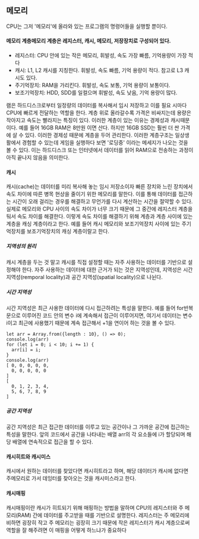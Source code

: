 ## 메모리
CPU는 그저 '메모리'에 올라와 있는 프로그램의 명령어들을 실행할 뿐이다. 
#### 메모리 계층메모리 계층은 레지스터, 캐시, 메모리, 저장장치로 구성되어 있다.
- 레지스터: CPU 안에 있는 작은 메모리, 휘발성, 속도 가장 빠름, 기억용량이 가장 적다
- 캐시: L1, L2 캐시를 지칭한다. 휘발성, 속도 빠름, 기억 용량이 적다. 참고로 L3 캐시도 있다.
- 주기억장치: RAM을 가리킨다. 휘발성, 속도 보통, 기억 용량이 보통이다.
- 보조기억장치: HDD, SDD를 일컬으며 휘발성, 속도 낮음, 기억 용량이 많다. 

램은 하드디스크로부터 일정량의 데이터를 복사해서 임시 저장하고 이를 필요 시마다 CPU에 빠르게 전달하는 역할을 한다. 계층 위로 올라갈수록 가격은 비싸지는데 용량은 작아지고 속도는 빨라지는 특징이 있다. 이러한 계층이 있는 이유는 경제성과 캐시때문이다. 예를 들어 16GB RAM은 8만원 이면 산다. 하지만 16GB SSD는 훨씬 더 싼 가격에 살 수 있다. 이러한 경제성 때문에 계층을 두어 관리한다. 
이러한 계층구조는 일상생활에서 경험할 수 있는데 게임을 실행하다 보면 '로딩중' 이라는 메세지가 나오는 것을 볼 수 있다. 이는 하드디스크 또는 인터넷에서 데이터를 읽어 RAM으로 전송하는 과정이 아직 끝나지 않음을 의미한다. 

#### 캐시
캐시(cache)는 데이터를 미리 복사해 놓는 임시 저장소이자 빠른 장치와 느린 장치에서 속도 차이에 따른 병목 현상을 줄이기 위한 메모리를 말한다. 이를 통해 데이터를 접근하는 시간이 오래 걸리는 경우를 해결하고 무언가를 다시 계산하는 시간을 절약할 수 있다. 
실제로 메모리와 CPU 사이의 속도 차이가 너무 크기 때문에 그 중간에 레지스터 계층을 둬서 속도 차이를 해결한다. 이렇게 속도 차이를 해결하기 위해 계층과 계층 사이에 있는 계층을 캐싱 계층이라고 한다. 예를 들어 캐시 메모리와 보조기억장치 사이에 있는 주기억장치를 보조기억장치의 캐싱 계층이랄고 한다.

##### 지역성의 원리
캐시 계층을 두는 것 말고 캐시를 직접 설정할 때는 자주 사용하는 데이터를 기반으로 설정해야 한다. 자주 사용하는 데이터에 대한 근거가 되는 것은 지역성인데, 지역성은 시간 지역성(remporal locality)과 공간 지역성(spatial locality)으로 나뉜다. 

##### 시간 지역성
시간 지역성은 최근 사용한 데이터에 다시 접근하려는 특성을 말한다. 예를 들어 for반복문으로 이루어진 코드 안의 변수 i에 계속해서 접근이 이루어지면, 여기서 데이터는 변수 i이고 최근에 사용했기 때문에 계속 접근해서 +1을 연이어 하는 것을 볼 수 있다.

```
let arr = Array.from({length : 10}, () => 0);
console.log(arr)
for (let i = 0; i < 10; i += 1) {
  arr[i] = i;
}
console.log(arr)
[ 0, 0, 0, 0, 0,
  0, 0, 0, 0, 0
]
[
  0, 1, 2, 3, 4,
  5, 6, 7, 8, 9
]
 ```
 
 ##### 공간 지역성
 공간 지역성은 최근 접근한 데이터를 이루고 있는 공간이나 그 가까운 공간에 접근하는 특성을 말한다. 앞의 코드에서 공간을 나타내는 배열 arr의 각 요소들에 i가 할당되며 해당 배열에 연속적으로 접근을 할 수 있다. 
 
 #### 캐시히트와 캐시미스
 캐시에서 원하는 데이터를 찾았다면 캐시히트라고 하며, 해당 데이터가 캐시에 없다면 주메모리로 가서 데잉터를 찾아오는 것을 캐시미스라고 한다. 
 
 #### 캐시매핑
 캐시매핑이란 캐시가 히트되기 위해 매핑하는 방법을 말하며 CPU의 레지스터와 주 메모리(RAM) 간에 데이터를 주고받을 때를 기반으로 설명한다. 레지스터는 주 메모리에 비하면 굉장히 작고 주 메모리는 굉장히 크기 때문에 작은 레지스터가 캐시 계층으로써 역할을 잘 해주려면 이 매핑을 어떻게 하느냐가 중요하다 
